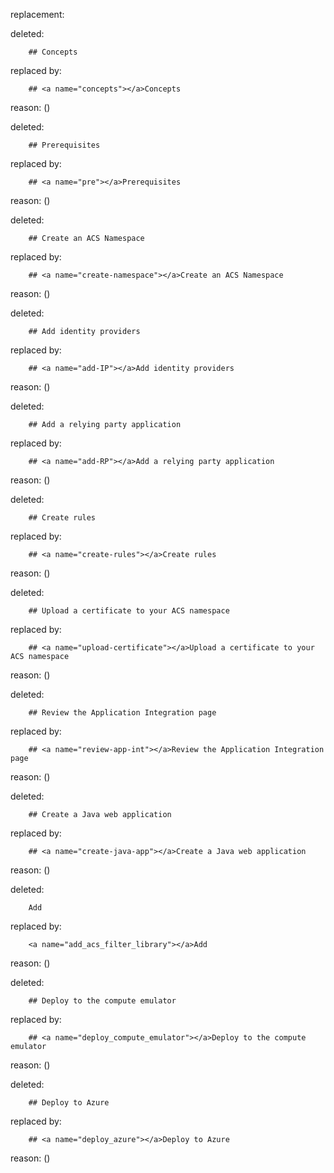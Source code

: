replacement:

deleted:

		## Concepts

replaced by:

		## <a name="concepts"></a>Concepts

reason: ()

deleted:

		## Prerequisites

replaced by:

		## <a name="pre"></a>Prerequisites

reason: ()

deleted:

		## Create an ACS Namespace

replaced by:

		## <a name="create-namespace"></a>Create an ACS Namespace

reason: ()

deleted:

		## Add identity providers

replaced by:

		## <a name="add-IP"></a>Add identity providers

reason: ()

deleted:

		## Add a relying party application

replaced by:

		## <a name="add-RP"></a>Add a relying party application

reason: ()

deleted:

		## Create rules

replaced by:

		## <a name="create-rules"></a>Create rules

reason: ()

deleted:

		## Upload a certificate to your ACS namespace

replaced by:

		## <a name="upload-certificate"></a>Upload a certificate to your ACS namespace

reason: ()

deleted:

		## Review the Application Integration page

replaced by:

		## <a name="review-app-int"></a>Review the Application Integration page

reason: ()

deleted:

		## Create a Java web application

replaced by:

		## <a name="create-java-app"></a>Create a Java web application

reason: ()

deleted:

		Add

replaced by:

		<a name="add_acs_filter_library"></a>Add

reason: ()

deleted:

		## Deploy to the compute emulator

replaced by:

		## <a name="deploy_compute_emulator"></a>Deploy to the compute emulator

reason: ()

deleted:

		## Deploy to Azure

replaced by:

		## <a name="deploy_azure"></a>Deploy to Azure

reason: ()


